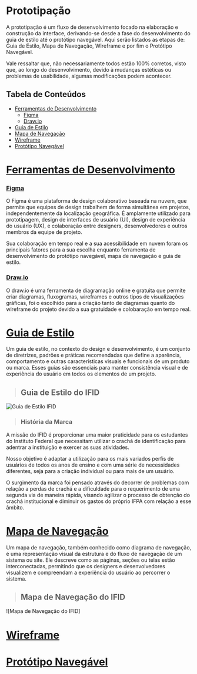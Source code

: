 # Prototipação

A prototipação é um fluxo de desenvolvimento focado na elaboração e construção da interface, derivando-se desde a fase do desenvolvimento do guia de estilo até o protótipo navegável. Aqui serão listados as etapas de: Guia de Estilo, Mapa de Navegação, Wireframe e por fim o Protótipo Navegável. 

Vale ressaltar que, não necessariamente todos estão 100% corretos, visto que, ao longo do desenvolvimento, devido à mudanças estéticas ou problemas de usabilidade, algumas modificações podem acontecer.

## Tabela de Conteúdos

- [Ferramentas de Desenvolvimento](#ferramentas-de-desenvolvimento)
  - [Figma](#figma)
  - [Draw.io](#drawio)
- [Guia de Estilo](#guia-de-estilo)
- [Mapa de Navegação](#mapa-de-navegação)
- [Wireframe](#wireframe)
- [Protótipo Navegável](#protótipo-navegável)

# [Ferramentas de Desenvolvimento](tabela-de-conteúdos)

### [Figma](tabela-de-conteúdos)

O Figma é uma plataforma de design colaborativo baseada na nuvem, que permite que equipes de design trabalhem de forma simultânea em projetos, independentemente da localização geográfica. É amplamente utilizado para prototipagem, design de interfaces de usuário (UI), design de experiência do usuário (UX), e colaboração entre designers, desenvolvedores e outros membros da equipe de projeto.

Sua colaboração em tempo real e a sua acessibilidade em nuvem foram os principais fatores para a sua escolha enquanto ferramenta de desenvolvimento do protótipo navegável, mapa de navegação e guia de estilo.

### [Draw.io](tabela-de-conteúdos)

O draw.io é uma ferramenta de diagramação online e gratuita que permite criar diagramas, fluxogramas, wireframes e outros tipos de visualizações gráficas, foi o escolhido para a criação tanto de diagramas quanto do wireframe do projeto devido a sua gratuidade e colobaração em tempo real.

# [Guia de Estilo](tabela-de-conteúdos)

Um guia de estilo, no contexto do design e desenvolvimento, é um conjunto de diretrizes, padrões e práticas recomendadas que define a aparência, comportamento e outras características visuais e funcionais de um produto ou marca. Esses guias são essenciais para manter consistência visual e de experiência do usuário em todos os elementos de um projeto. 

> ## Guia de Estilo do IFID
![Guia de Estilo IFID](https://lh3.googleusercontent.com/fife/AGXqzDnnR5EopVPt2fZJjCMVidgmh3Me42cMDfM2jYSZuLrKCrkDDLUAIAG9-iUK_LzlGmfkfQbW0uKwx_Xh9PHHBWrAYcNa-n7i1w6Hm5QjmQdxhsSsWzNPqktwesHgfCpE9HGput76hq5_5rdjxP2rAH5-RlbkeVz9zqEZ4LitU17r3WgmUMWTuOibzXFQTPQHVSJoWKP67Rii1994AjqyBfyksPM87KCS9VG5UFVT_9hBzXBP7eeTCUHKAdQXs9Im-OehbUwse_FSe2Pp9t2Eqyz-umfY2Vu8bDYqsuLsr-Hu5dZxh-T-YZ-iG_94SQ3mMutlLYpqSz0LdCW-_XE8FaWuTjFZrVNbLwZ1m-0m6rGeCaMORmYgcRub3V6u8tmQwvWW1FM4SjSb9LgfRBc8ZcfugGPIx6qgzPo9wcRJPNU-rNdFcaI24vl5T8uyBP0V1V1LBTHIUWrDuHdHatHmUyqe9cw6bzk8wzmnftpcrz85lpaklr3t42MhY3kBr_MaTG8GTKcXlDOrfQxhSrAnMocGiHwFczR9wBJjauCq5lFlEkk5-5qTvNdTn9WdN5o-KtTEXK4crdf8o_gxEiSRT0B2eUtCbe6iaAFzmgbYs1qsbFKy44fniohEetYFYNNIcnjw2WwKRWrilPmLvuLoJ0KcwZRNy7M0vhqCT4RrNLCDRomD4vS1a-E5n947-_4M4SSq9ksJKg_NdP61Pb5hMqdD3Qsjd1bi5bns4p2hmi1ukWufXIuUqYXLVz3AkrsfV6gA1UwHh5eB39tK8U8OO1zTpF0Z_1ipdsuod5xEije0XCd1d07HTopq_juyqVjMr2ApchAzY2GsqbfettCjBwoSh1mYLRRsg6D0IZfMA736dcWhaHyyhc9wdfhl0QkOnQaQWOR3CKTmZxJNfkh9DwRrWRjED_qi4BI9rfxafyrLVy7ZYL5E4mLQrnDKWT8TuKquSBm0yB-LMbvBBVK6hL4hffRBrQZUqqvz9WW52Rk0mOfbXpapagvRQ0YSqKr-EXtHA4EyGbGF7Z_qeLqvxZx6xdtWrzvBJWc6kxwv56Qn_ISW8mL6buF2IIOrCkPVvuy_AMJXFgcX6JlK5jmks15khyE9dlwJOyfCWbSSHUPvWS8F3xwKd0e5h8C0ywSkY5gwd3qrYH5NptrAKqs0tJ2rihrfmt9BHA0KwUVjrfz6UEuRXVsZP5iy7qYxABDdwRKX-x5ddPXBqauHQYT-rQg38AdKZl8_TvkKcaPd6dNrldGVzmhRIbKN-A31p4Hq1lJm55ZhVqovLzwA7ty988RXLFQGVM4tgBL-HkU8xUavfCBL3erH17AxOwh81NF7_l75Eb6MkfK0n3ezqrrufGNx2tG2Ze0it9ROrdlTDu4tRt0CMxjQSoMO0l8flcVW95hBkhTsQszmn9FxD6-mTYSLSBg9yvEktqwtkQTj-cFAb6869RVGQBPAL_TLCXe8nvKn0bKJTOkM4LplUnBH7GSeakYMTGqBMmbkIEwFi-qipg778ukbwDcE019RxdxE=w1920-h952)

> ### História da Marca

A missão do IFID é proporcionar uma maior praticidade para os estudantes do Instituto Federal que necessitam utilizar o crachá de identificação para adentrar a instituição e exercer as suas atividades. 

Nosso objetivo é adaptar a utilização para os mais variados perfis de usuários de todos os anos de ensino e com uma série de necessidades diferentes, seja para a criação individual ou para mais de um usuário.

O surgimento da marca foi pensado através do decorrer de problemas com relação a perdas de crachá e a dificuldade para o requerimento de uma segunda via de maneira rápida, visando agilizar o processo de obtenção do crachá institucional e diminuir os gastos do próprio IFPA com relação a esse âmbito.


# [Mapa de Navegação](tabela-de-conteúdos)

Um mapa de navegação, também conhecido como diagrama de navegação, é uma representação visual da estrutura e do fluxo de navegação de um sistema ou site. Ele descreve como as páginas, seções ou telas estão interconectadas, permitindo que os designers e desenvolvedores visualizem e compreendam a experiência do usuário ao percorrer o sistema. 

> ## Mapa de Navegação do IFID

![Mapa de Navegação do IFID]

# [Wireframe](tabela-de-conteúdos)

# [Protótipo Navegável](tabela-de-conteúdos)
